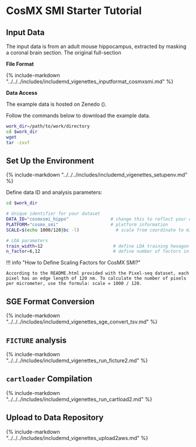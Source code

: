 # CosMX SMI Starter Tutorial

## Input Data

The input data is from an adult mouse hippocampus, extracted by masking a coronal brain section. The original full-section 

**File Format**

{%
  include-markdown "../../../includes/includemd_vigenettes_inputformat_cosmxsmi.md"
%}

**Data Access**

The example data is hosted on Zenedo ().

Follow the commands below to download the example data.

```bash
work_dir=/path/to/work/directory
cd $work_dir
wget 
tar -zxvf 
```

## Set Up the Environment

{%
  include-markdown "../../../includes/includemd_vigenettes_setupenv.md"
%}

Define data ID and analysis parameters:

```bash
cd $work_dir

# Unique identifier for your dataset
DATA_ID="cosmxsmi_hippo"                # change this to reflect your dataset name
PLATFORM="cosmx_smi"                    # platform information
SCALE=$(echo 1000/120|bc -l)              # scale from coordinate to micrometer

# LDA parameters
train_width=12                           # define LDA training hexagon width (comma-separated if multiple widths are applied)
n_factor=6,12                            # define number of factors in LDA training (comma-separated if multiple n-factor are applied)

```

!!! info "How to Define Scaling Factors for CosMX SMI?"

    According to the README.html provided with the Pixel-seq dataset, each pixel has an edge length of 120 nm. To calculate the number of pixels per micrometer, use the formula: scale = 1000 / 120.

## SGE Format Conversion

{%
  include-markdown "../../../includes/includemd_vigenettes_sge_convert_tsv.md"
%}

## `FICTURE` analysis

{%
  include-markdown "../../../includes/includemd_vigenettes_run_ficture2.md"
%}

## `cartloader` Compilation

{%
  include-markdown "../../../includes/includemd_vigenettes_run_cartload2.md"
%}

## Upload to Data Repository
{%
  include-markdown "../../../includes/includemd_vigenettes_upload2aws.md"
%}